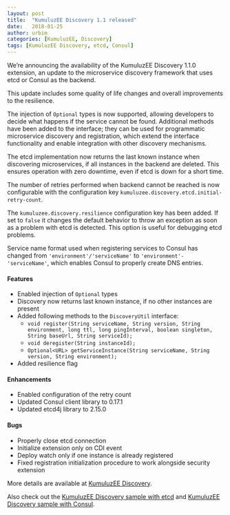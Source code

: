 ```yaml
---
layout: post
title:  "KumuluzEE Discovery 1.1 released"
date:   2018-01-25
author: urbim
categories: [KumuluzEE, Discovery]
tags: [KumuluzEE Discovery, etcd, Consul]
---
```


We’re announcing the availability of the KumuluzEE Discovery 1.1.0 extension, an update to the microservice discovery framework that uses etcd or Consul as the backend.

<!--more-->

This update includes some quality of life changes and overall improvements to the resilience.

The injection of `Optional` types is now supported, allowing developers to decide what happens if the service cannot be found. Additional methods have been added to the interface; they can be used for programmatic microservice discovery and registration, which extend the interface functionality and enable integration with other discovery mechanisms.

The etcd implementation now returns the last known instance when discovering microservices, if all instances in the backend are deleted. This ensures operation with zero downtime, even if etcd is down for a short time.

The number of retries performed when backend cannot be reached is now configurable with the configuration key `kumuluzee.discovery.etcd.initial-retry-count`.

The `kumuluzee.discovery.resilience` configuration key has been added. If set to `false` it changes the default behavior to throw an exception as soon as a problem with etcd is detected. This option is useful for debugging etcd problems.

Service name format used when registering services to Consul has changed from `'environment'/'serviceName'` to `'environment'-'serviceName'`, which enables Consul to properly create DNS entries.

#### Features

- Enabled injection of `Optional` types
- Discovery now returns last known instance, if no other instances are present
- Added following methods to the `DiscoveryUtil` interface:
  - `void register(String serviceName, String version, String environment, long ttl, long pingInterval, boolean singleton, String baseUrl, String serviceId);`
  - `void deregister(String instanceId);`
  - `Optional<URL> getServiceInstance(String serviceName, String version, String environment);`
- Added resilience flag

#### Enhancements

- Enabled configuration of the retry count
- Updated Consul client library to 0.17.1
- Updated etcd4j library to 2.15.0

#### Bugs

- Properly close etcd connection
- Initialize extension only on CDI event
- Deploy watch only if one instance is already registered
- Fixed registration initialization procedure to work alongside security extension

More details are available at
[KumuluzEE Discovery](https://github.com/kumuluz/kumuluzee-discovery/blob/master/README.md).

Also check out the
[KumuluzEE Discovery sample with etcd](https://github.com/kumuluz/kumuluzee-samples/tree/master/kumuluzee-discovery-etcd) and
[KumuluzEE Discovery sample with Consul](https://github.com/kumuluz/kumuluzee-samples/tree/master/kumuluzee-discovery-consul).
